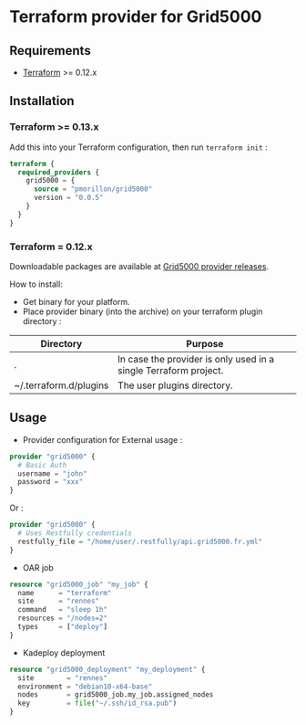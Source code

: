 # Terraform provider for Grid5000

## Requirements

* [Terraform](https://www.terraform.io/downloads.html) >= 0.12.x

## Installation

### Terraform >= 0.13.x

Add this into your Terraform configuration, then run `terraform init` :

```tf
terraform {
  required_providers {
    grid5000 = {
      source = "pmorillon/grid5000"
      version = "0.0.5"
    }
  }
}
```

### Terraform = 0.12.x

Downloadable packages are available at [Grid5000 provider releases](https://gitlab.inria.fr/pmorillo/terraform-provider-grid5000/-/releases).

How to install:
* Get binary for your platform.
* Place provider binary (into the archive) on your terraform plugin directory :

| Directory | Purpose |
|-|-|
| . | In case the provider is only used in a single Terraform project. |
| ~/.terraform.d/plugins | The user plugins directory. |

## Usage

* Provider configuration for External usage :

```tf
provider "grid5000" {
  # Basic Auth
  username = "john"
  password = "xxx"
}
```
Or :

```tf
provider "grid5000" {
  # Uses Restfully credentials
  restfully_file = "/home/user/.restfully/api.grid5000.fr.yml"
}
```

* OAR job

```tf
resource "grid5000_job" "my_job" {
  name      = "terraform"
  site      = "rennes"
  command   = "sleep 1h"
  resources = "/nodes=2"
  types     = ["deploy"]
}
```

* Kadeploy deployment

```tf
resource "grid5000_deployment" "my_deployment" {
  site        = "rennes"
  environment = "debian10-x64-base"
  nodes       = grid5000_job.my_job.assigned_nodes
  key         = file("~/.ssh/id_rsa.pub")
}
```
